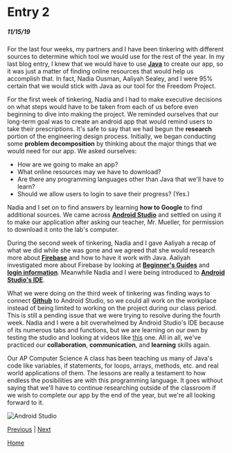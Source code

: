 # Entry 2
##### 11/15/19

For the last four weeks, my partners and I have been tinkering with different sources to determine which tool we would use for the rest of the year. In my last blog entry, I knew that we would have to use [**Java**](https://www.w3schools.com/java/java_intro.asp) to create our app, so it was just a matter of finding online resources that would help us accomplish that. In fact, Nadia Ousman, Aaliyah Sealey, and I were 95% certain that we would stick with Java as our tool for the Freedom Project.

For the first week of tinkering, Nadia and I had to make executive decisions on what steps would have to be taken from each of us before even beginning to dive into making the project. We reminded ourselves that our long-term goal was to create an android app that would remind users to take their prescriptions. It's safe to say that we had begun the **research** portion of the engineering design process. Initially, we began conducting some **problem decomposition** by thinking about the major things that we would need for our app. We asked ourselves:
* How are we going to make an app?
* What online resources may we have to download?
* Are there any programming languages other than Java that we'll have to learn?
* Should we allow users to login to save their progress? (Yes.)

Nadia and I set on to find answers by learning **how to Google** to find additional sources. We came across [**Android Studio**](https://developer.android.com/studio/install) and settled on using it to make our application after asking our teacher, Mr. Mueller, for permission to download it onto the lab's computer.

During the second week of tinkering, Nadia and I gave Aaliyah a recap of what we did while she was gone and we agreed that she would research more about [**Firebase**](https://firebase.google.com/) and how to have it work with Java. Aaliyah investigated more about Firebase by looking at [**Beginner's Guides**](https://www.youtube.com/watch?v=9kRgVxULbag) and [**login information**](https://firebase.google.com/docs/auth/web/password-auth). Meanwhile Nadia and I were being introduced to [**Android Studio's IDE**](https://blog.mindorks.com/introduction-to-android-studio-ide).

What we were doing on the third week of tinkering was finding ways to connect [**Github**](https://github.com/) to Android Studio, so we could all work on the workplace instead of being limited to working on the project during our class period. This is still a pending issue that we were trying to resolve during the fourth week. Nadia and I were a bit overwhelmed by Android Studio's IDE because of its numerous tabs and functions, but we are learning on our own by testing the studio and looking at videos like [this](https://www.youtube.com/watch?v=EOfCEhWq8sg) one. All in all, we've practiced our **collaboration**, **communication**, and **learning** skills again.

Our AP Computer Science A class has been teaching us many of Java's code like variables, if statements, for loops, arrays, methods, etc. and real world applications of them. The lessons are really a testament to how endless the posibilities are with this programming language. It goes without saying that we'll have to continue researching outside of the classroom if we wish to complete our app by the end of the year, but we're all looking forward to it.

![Android Studio](https://techcrunch.com/wp-content/uploads/2017/02/android-studio-logo.png)
<!--Android Studio image | Jon Evans from https://techcrunch.com/2017/02/19/why-is-android-studio-still-such-a-gruesome-embarrassment/-->

[Previous](entry01.md) | [Next](entry03.md)

[Home](../README.md)